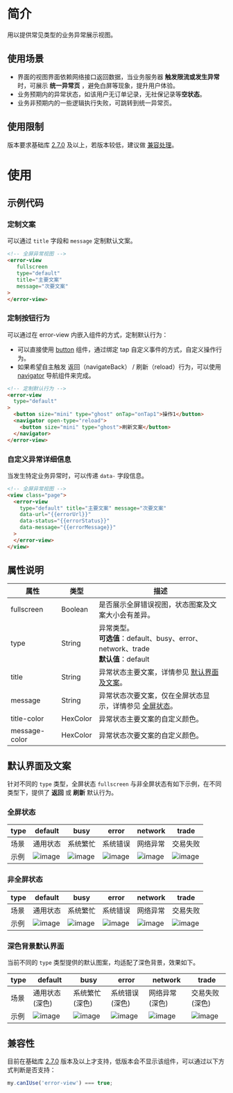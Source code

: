 
# 简介
用以提供常见类型的业务异常展示视图。

## 使用场景

- 界面的视图界面依赖网络接口返回数据，当业务服务器 **触发限流或发生异常** 时，可展示 **统一异常页** ，避免白屏等现象，提升用户体验。
- 业务预期内的异常状态，如该用户无订单记录，无社保记录等**空状态**。
- 业务非预期内的一些逻辑执行失败，可跳转到统一异常页。

## 使用限制
版本要求基础库 [2.7.0](https://opendocs.alipay.com/mini/framework/lib-upgrade-v2) 及以上，若版本较低，建议做 [兼容处理](https://opendocs.alipay.com/mini/framework/compatibility)。

# 使用

## 示例代码

### 定制文案
可以通过 `title` 字段和 `message` 定制默认文案。
```html
<!-- 全屏异常视图 -->
<error-view
   fullscreen
   type="default"
   title="主要文案"
   message="次要文案"
>
</error-view>
```

### 定制按钮行为
可以通过在 error-view 内嵌入组件的方式，定制默认行为：

- 可以直接使用 [button](https://opendocs.alipay.com/mini/component/button) 组件，通过绑定 tap 自定义事件的方式，自定义操作行为。<br />
- 如果希望自主触发 返回（navigateBack） / 刷新（reload）行为，可以使用 [navigator](https://opendocs.alipay.com/mini/component/navigator) 导航组件来完成。
```html
<!-- 定制默认行为 -->
<error-view 
  type="default"
>
  <button size="mini" type="ghost" onTap="onTap1">操作1</button>  
  <navigator open-type="reload">
    <button size="mini" type="ghost">刷新文案</button>  
  </navigator>
</error-view>
```

### 自定义异常详细信息
当发生特定业务异常时，可以传递 `data-` 字段信息。
```html
<!-- 全屏异常视图 -->
<view class="page">
  <error-view
  	type="default" title="主要文案" message="次要文案"
    data-url="{{errorUrl}}"
    data-status="{{errorStatus}}"
    data-message="{{errorMessage}}"
  >
  </error-view>
</view>
```

## 属性说明
| **属性** | **类型** | **描述** |
| --- | --- | --- |
| fullscreen | Boolean | 是否展示全屏错误视图，状态图案及文案大小会有差异。 |
| type | String | 异常类型。<br />**可选值**：default、busy、error、network、trade<br />**默认值**：default |
| title | String | 异常状态主要文案，详情参见 [默认界面及文案](https://opendocs.alipay.com/mini/component/error-view#%E9%BB%98%E8%AE%A4%E7%95%8C%E9%9D%A2%E5%8F%8A%E6%96%87%E6%A1%88)。 |
| message | String | 异常状态次要文案，仅在全屏状态显示，详情参见 [全屏状态](https://opendocs.alipay.com/mini/component/error-view#%E5%85%A8%E5%B1%8F%E7%8A%B6%E6%80%81)。 |
| title-color | HexColor | 异常状态主要文案的自定义颜色。 |
| message-color | HexColor | 异常状态次要文案的自定义颜色。 |


## 默认界面及文案
针对不同的 `type` 类型，全屏状态 `fullscreen` 与非全屏状态有如下示例，在不同类型下，提供了 **返回** 或 **刷新** 默认行为。

### 全屏状态
| **type** | **default** | **busy** | **error** | **network** | **trade** |
| --- | --- | --- | --- | --- | --- |
| 场景 | 通用状态 | 系统繁忙 | 系统错误 | 网络异常 | 交易失败 |
| 示例 | ![image](https://intranetproxy.alipay.com/skylark/lark/0/2021/png/1613/1617785668943-f7accc1b-cab5-492f-9a99-154a737f4271.png) | ![image](https://intranetproxy.alipay.com/skylark/lark/0/2021/png/1613/1617785700019-77fba383-7b30-4e63-88f5-273c428d402d.png) | ![image](https://intranetproxy.alipay.com/skylark/lark/0/2021/png/1613/1617785737190-ffd37054-8ad0-47eb-9b20-d46f058d779f.png) | ![image](https://intranetproxy.alipay.com/skylark/lark/0/2021/png/1613/1617785787780-720bdd46-4445-464b-9392-c1a5c139b564.png) | ![image](https://intranetproxy.alipay.com/skylark/lark/0/2021/png/1613/1617785811364-9ece3806-b762-41ec-af42-a2d9891fbe9c.png) |


### 非全屏状态
| **type** | **default** | **busy** | **error** | **network** | **trade** |
| --- | --- | --- | --- | --- | --- |
| 场景 | 通用状态 | 系统繁忙 | 系统错误 | 网络异常 | 交易失败 |
| 示例 | ![image](https://intranetproxy.alipay.com/skylark/lark/0/2021/png/1613/1617785982226-ae0a7a62-91a9-401c-99cb-20fecfe22f0d.png) | ![image](https://intranetproxy.alipay.com/skylark/lark/0/2021/png/1613/1617786028990-87c4ae1d-53d8-4fa0-a8d2-db6780d39209.png) | ![image](https://intranetproxy.alipay.com/skylark/lark/0/2021/png/1613/1617786048193-92fe6f06-2cd5-454a-a7d3-c188f9b262b1.png) | ![image](https://intranetproxy.alipay.com/skylark/lark/0/2021/png/1613/1617786065816-ba1361bd-fa3f-4370-aa24-f31a3ed268c7.png) | ![image](https://intranetproxy.alipay.com/skylark/lark/0/2021/png/1613/1617786082519-656419da-963f-41d8-b088-3757b308850a.png) |


### 深色背景默认界面
当前不同的 `type` 类型提供的默认图案，均适配了深色背景，效果如下。 

| **type** | **default** | **busy** | **error** | **network** | **trade** |
| --- | --- | --- | --- | --- | --- |
| 场景 | 通用状态(深色) | 系统繁忙(深色) | 系统错误(深色) | 网络异常(深色) | 交易失败(深色) |
| 示例 | ![image](https://intranetproxy.alipay.com/skylark/lark/0/2021/png/1613/1617786399101-bcfd0170-453b-4c9f-96eb-0bd721a6b29f.png) | ![image](https://intranetproxy.alipay.com/skylark/lark/0/2021/png/1613/1617786423242-6a58dfdc-fb51-49fe-b6ab-61823111c76c.png) | ![image](https://intranetproxy.alipay.com/skylark/lark/0/2021/png/1613/1617786483751-bbcc1fa5-31f8-4ace-ac34-f3512dd8bc71.png) | ![image](https://intranetproxy.alipay.com/skylark/lark/0/2021/png/1613/1617786512941-e5b8391d-b09e-418c-9b5d-f69493846cb4.png) | ![image](https://intranetproxy.alipay.com/skylark/lark/0/2021/png/1613/1617786537175-32978dee-21e2-4aef-b7c2-2893fe2bb98a.png) |


## 兼容性 
目前在基础库 [2.7.0](https://opendocs.alipay.com/mini/framework/lib-upgrade-v2) 版本及以上才支持，低版本会不显示该组件，可以通过以下方式判断是否支持： 
```javascript
my.canIUse('error-view') === true;
```
